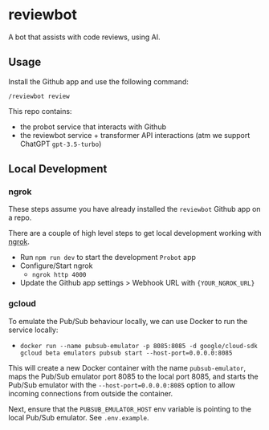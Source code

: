 # reviewbot

A bot that assists with code reviews, using AI.

## Usage

Install the Github app and use the following command:
```
/reviewbot review
```


This repo contains:
- the probot service that interacts with Github
- the reviewbot service + transformer API interactions (atm we support ChatGPT `gpt-3.5-turbo`)

##  Local Development

### ngrok

These steps assume you have already installed the `reviewbot` Github app on a repo.

There are a couple of high level steps to get local development working with [ngrok](https://ngrok.com/).
- Run `npm run dev` to start the development `Probot` app
- Configure/Start ngrok
  - `ngrok http 4000`
- Update the Github app settings > Webhook URL with `{YOUR_NGROK_URL}`

### gcloud

To emulate the Pub/Sub behaviour locally, we can use Docker to run the service locally:

- `docker run --name pubsub-emulator -p 8085:8085 -d google/cloud-sdk gcloud beta emulators pubsub start --host-port=0.0.0.0:8085`

This will create a new Docker container with the name `pubsub-emulator`, maps the Pub/Sub emulator port 8085 to the local port 8085, and starts the Pub/Sub emulator with the `--host-port=0.0.0.0:8085` option to allow incoming connections from outside the container.

Next, ensure that the `PUBSUB_EMULATOR_HOST` env variable is pointing to the local Pub/Sub emulator. See `.env.example`.

